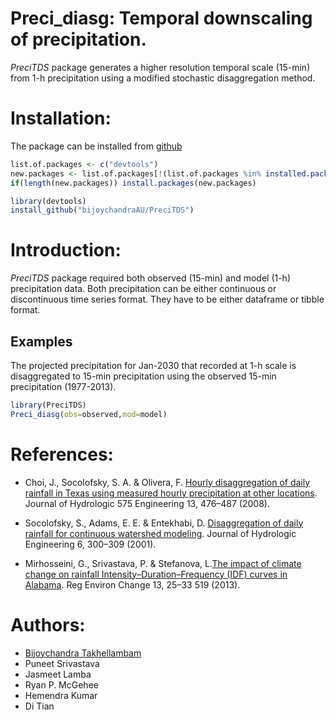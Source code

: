 
# Preci_diasg: Temporal downscaling of precipitation.

*PreciTDS* package generates a higher resolution temporal scale (15-min)
from 1-h precipitation using a modified stochastic disaggregation
method.

# Installation:

The package can be installed from
[github](https://github.com/bijoychandraAU/PreciTDS)

``` r
list.of.packages <- c("devtools")
new.packages <- list.of.packages[!(list.of.packages %in% installed.packages()[,"Package"])]
if(length(new.packages)) install.packages(new.packages)

library(devtools)
install_github("bijoychandraAU/PreciTDS")
```

# Introduction:

*PreciTDS* package required both observed (15-min) and model (1-h)
precipitation data. Both precipitation can be either continuous or
discontinuous time series format. They have to be either dataframe or
tibble format.

## Examples

The projected precipitation for Jan-2030 that recorded at 1-h scale is
disaggregated to 15-min precipitation using the observed 15-min
precipitation (1977-2013).

``` r
library(PreciTDS)
Preci_diasg(obs=observed,mod=model)
```

# References:

-   Choi, J., Socolofsky, S. A. & Olivera, F. [Hourly disaggregation of
    daily rainfall in Texas using measured hourly precipitation at other
    locations](https://doi.org/10.1061/(ASCE)1084-0699(2008)13:6(476)).
    Journal of Hydrologic 575 Engineering 13, 476–487 (2008).

-   Socolofsky, S., Adams, E. E. & Entekhabi, D. [Disaggregation of
    daily rainfall for continuous watershed
    modeling](https://doi.org/10.1061/(ASCE)1084-0699(2001)6:4(300)).
    Journal of Hydrologic Engineering 6, 300–309 (2001).

-   Mirhosseini, G., Srivastava, P. & Stefanova, L.[The impact of
    climate change on rainfall Intensity–Duration–Frequency (IDF) curves
    in Alabama](https://doi.org/10.1007/s10113-012-0375-5). Reg Environ
    Change 13, 25–33 519 (2013).

# Authors:

-   [Bijoychandra Takhellambam](https://github.com/bijoychandraAU)
-   Puneet Srivastava
-   Jasmeet Lamba
-   Ryan P. McGehee
-   Hemendra Kumar
-   Di Tian

